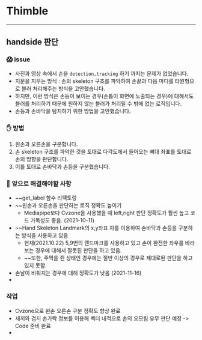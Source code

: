 # Thimble
---
## handside 판단 

### 😱 issue
- 사진과 영상 속에서 손을 `detection,tracking` 하기 까지는 문제가 없었습니다.
- 지문을 지우는 방식 : 손의 skeleton 구조를 파악하여 손끝과 다음 마디를 타원형으로 블러 처리해주는 방식을 고안했습니다.
- 하지만, 이런 방식은 손등이 보이는 경우(손톱이 화면에 노출되는 경우)에 대해서도 블러를 처리하기 때문에 원하지 않는 블러가 처리될 수 밖에 없는 로직입니다.
- 손등과 손바닥을 탐지하기 위한 방법을 고안했습니다.

### ✋ 방법
1. 왼손과 오른손을 구분합니다.
2. 손 skeleton 구조를 파악한 것을 토대로 다각도에서 들어오는 뼈대 좌표를 토대로 손의 방향을 판단합니다.
3. 이를 토대로 손바닥과 손등을 구분했습니다.


### 🤔 앞으로 해결해야할 사항 
- ~~get_label 함수 리팩토링
- ~~왼손과 오른손을 판단하는 로직 정확도 높이기 
  - Mediapipe보다 Cvzone을 사용했을 때 left,right 판단 정확도가 훨씬 높고 코드 가독성도 좋음. (2021-10-11)
- ~~Hand Skeleton Landmark의 x,y좌표 차를 이용하여 손바닥과 손등을 구분하는 방식을 사용하고 있음
  - 현재(2021.10.22) 5,9번의 랜드마크를 사용하고 있고 손이 완전한 좌우를 바라보는 경우에 대해서 잘못된 판단을 하고 있음.
  - ~~또한, 주먹을 쥔 상태인 경우에는 절반 이상의 경우로 제대로된 판단을 하고 있지 못함.
- 손날이 비춰지는 경우에 대해 정확도가 낮음 (2021-11-16)
- 
### 작업
- Cvzone으로 왼손 오른손 구분 정확도 향상 완료
- 새끼와 검지 손가락 정보를 이용해 벡터 내적으로 손의 오므림 유무 판단 예정 -> Code 준비 완료
- 
